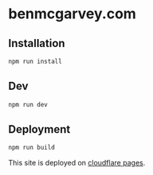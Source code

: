 # benmcgarvey.com

## Installation

```bash
npm run install
```

## Dev

```bash
npm run dev
```

## Deployment

```bash
npm run build
```

This site is deployed on [cloudflare pages](https://pages.cloudflare.com/).
